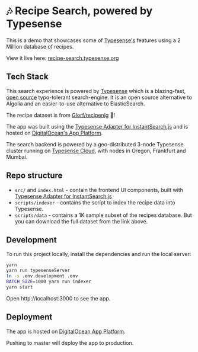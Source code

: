 # 🎶 Recipe Search, powered by Typesense

This is a demo that showcases some of [Typesense's](https://github.com/typesense/typesense) features using a 2 Million database of recipes.

View it live here: [recipe-search.typesense.org](https://recipe-search.typesense.org/)

## Tech Stack

This search experience is powered by <a href="https://typesense.org" target="_blank">Typesense</a> which is
a blazing-fast, <a href="https://github.com/typesense/typesense" target="_blank">open source</a> typo-tolerant
search-engine. It is an open source alternative to Algolia and an easier-to-use alternative to ElasticSearch.

The recipe dataset is from <a href="https://github.com/Glorf/recipenlg" target="_blank">Glorf/recipenlg</a> 🙏!

The app was built using the <a href="https://github.com/typesense/typesense-instantsearch-adapter" target="_blank">
Typesense Adapter for InstantSearch.js</a> and is hosted on <a href="https://www.digitalocean.com/products/app-platform/" target="_blank">DigitalOcean's App Platform</a>.

The search backend is powered by a geo-distributed 3-node Typesense cluster running on <a href="https://cloud.typesense.org" target="_blank">Typesense Cloud</a>,
with nodes in Oregon, Frankfurt and Mumbai.

## Repo structure

- `src/` and `index.html` - contain the frontend UI components, built with <a href="https://github.com/typesense/typesense-instantsearch-adapter" target="_blank">Typesense Adapter for InstantSearch.js</a>
- `scripts/indexer` - contains the script to index the recipe data into Typesense.
- `scripts/data` - contains a 1K sample subset of the recipes database. But you can download the full dataset from the link above.

## Development

To run this project locally, install the dependencies and run the local server:

```sh
yarn
yarn run typesenseServer
ln -s .env.development .env
BATCH_SIZE=1000 yarn run indexer
yarn start
```

Open http://localhost:3000 to see the app.

## Deployment

The app is hosted on [DigitalOcean App Platform](https://www.digitalocean.com/products/app-platform/).

Pushing to master will deploy the app to production.
